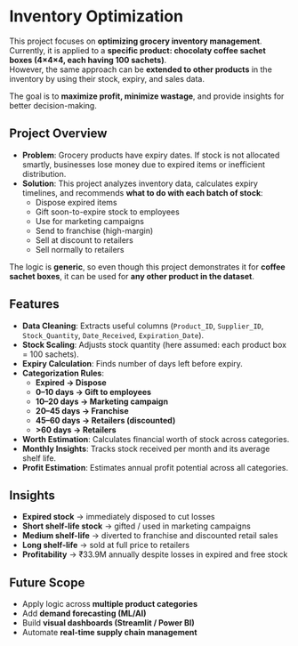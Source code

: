 # Inventory Optimization

This project focuses on **optimizing grocery inventory management**.  
Currently, it is applied to a **specific product: chocolaty coffee sachet boxes (4×4×4, each having 100 sachets)**.  
However, the same approach can be **extended to other products** in the inventory by using their stock, expiry, and sales data.  

The goal is to **maximize profit, minimize wastage**, and provide insights for better decision-making.  

## Project Overview
- **Problem**: Grocery products have expiry dates. If stock is not allocated smartly, businesses lose money due to expired items or inefficient distribution.  
- **Solution**: This project analyzes inventory data, calculates expiry timelines, and recommends **what to do with each batch of stock**:
  - Dispose expired items  
  - Gift soon-to-expire stock to employees  
  - Use for marketing campaigns  
  - Send to franchise (high-margin)  
  - Sell at discount to retailers  
  - Sell normally to retailers  

The logic is **generic**, so even though this project demonstrates it for **coffee sachet boxes**, it can be used for **any other product in the dataset**.  

## Features
- **Data Cleaning**: Extracts useful columns (`Product_ID`, `Supplier_ID`, `Stock_Quantity`, `Date_Received`, `Expiration_Date`).  
- **Stock Scaling**: Adjusts stock quantity (here assumed: each product box = 100 sachets).  
- **Expiry Calculation**: Finds number of days left before expiry.  
- **Categorization Rules**:
  - **Expired → Dispose**  
  - **0–10 days → Gift to employees**  
  - **10–20 days → Marketing campaign**  
  - **20–45 days → Franchise**  
  - **45–60 days → Retailers (discounted)**  
  - **>60 days → Retailers**  
- **Worth Estimation**: Calculates financial worth of stock across categories.  
- **Monthly Insights**: Tracks stock received per month and its average shelf life.  
- **Profit Estimation**: Estimates annual profit potential across all categories.  

## Insights
- **Expired stock** → immediately disposed to cut losses  
- **Short shelf-life stock** → gifted / used in marketing campaigns  
- **Medium shelf-life** → diverted to franchise and discounted retail sales  
- **Long shelf-life** → sold at full price to retailers  
- **Profitability** → ₹33.9M annually despite losses in expired and free stock  

## Future Scope
- Apply logic across **multiple product categories**  
- Add **demand forecasting (ML/AI)**  
- Build **visual dashboards (Streamlit / Power BI)**  
- Automate **real-time supply chain management**
